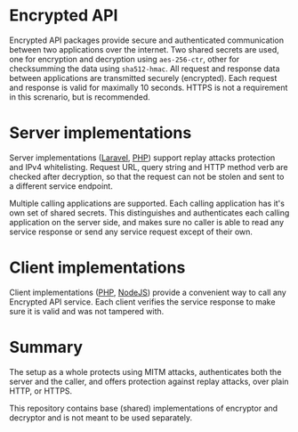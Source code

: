 # Encrypted API
Encrypted API packages provide secure and authenticated communication between two applications over the internet. Two shared secrets are used,
one for encryption and decryption using `aes-256-ctr`, other for checksumming the data using `sha512-hmac`. All request and response data
between applications are transmitted securely (encrypted). Each request and response is valid for maximally 10 seconds. HTTPS is not a
requirement in this screnario, but is recommended.

# Server implementations
Server implementations ([Laravel](https://github.com/kbs1/encrypted-api-server-laravel), [PHP](https://github.com/kbs1/encrypted-api-server-php))
support replay attacks protection and IPv4 whitelisting. Request URL, query string and HTTP method verb are checked after decryption, so that the request
can not be stolen and sent to a different service endpoint.

Multiple calling applications are supported.
Each calling application has it's own set of shared secrets. This distinguishes and authenticates each calling application on the server side, and makes
sure no caller is able to read any service response or send any service request except of their own.

# Client implementations
Client implementations ([PHP](https://github.com/kbs1/encrypted-api-client-php), [NodeJS](https://github.com/kbs1/encrypted-api-client-nodejs)) provide
a convenient way to call any Encrypted API service. Each client verifies the service response to make sure it is valid and was not tampered with.

# Summary
The setup as a whole protects using MITM attacks, authenticates both the server and the caller, and offers protection against replay attacks, over
plain HTTP, or HTTPS.

This repository contains base (shared) implementations of encryptor and decryptor and is not meant to be used separately.
